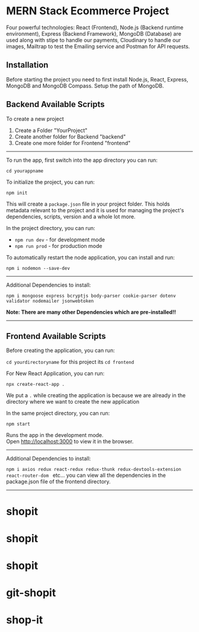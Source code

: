 # MERN Stack Ecommerce Project

Four powerful technologies: React (Frontend), Node.js (Backend runtime environment), Express (Backend Framework), MongoDB (Database) are used along with stipe to handle our payments, Cloudinary to handle our images, Mailtrap to test the Emailing service and Postman for API requests.

## Installation

Before starting the project you need to first install Node.js, React, Express, MongoDB and MongoDB Compass.
Setup the path of MongoDB.

## Backend Available Scripts

To create a new project

1. Create a Folder "YourProject"
2. Create another folder for Backend "backend"
3. Create one more folder for Frontend "frontend"

---

To run the app, first switch into the app directory you can run:

 `cd yourappname`

To initialize the project, you can run: 

 `npm init`

This will create a `package.json` file in your project folder. This holds metadata relevant to the project and it is used for managing the project's dependencies, scripts, version and a whole lot more.

In the project directory, you can run:

- `npm run dev` - for development mode
- `npm run prod` - for production mode

To automatically restart the node application, you can install and run:

 `npm i nodemon --save-dev`

---

Additional Dependencies to install:

 `npm i mongoose express bcryptjs body-parser cookie-parser dotenv validator nodemailer jsonwebtoken`

**Note: There are many other Dependencies which are pre-installed!!**

---

## Frontend Available Scripts

Before creating the application, you can run:

`cd yourdirectoryname` for this project its `cd frontend`

For New React Application, you can run: 

`npx create-react-app .`

We put a `.` while creating the application is because we are already in the directory where we want to create the new application

In the same project directory, you can run:

`npm start`

Runs the app in the development mode.\
Open [http://localhost:3000](http://localhost:3000) to view it in the browser.

---

Additional Dependencies to install:

 `npm i axios redux react-redux redux-thunk redux-devtools-extension react-router-dom `   etc... you can view all the dependencies in the package.json file of the frontend directory.

---

# shopit
# shopit
# shopit
# git-shopit
# shop-it
